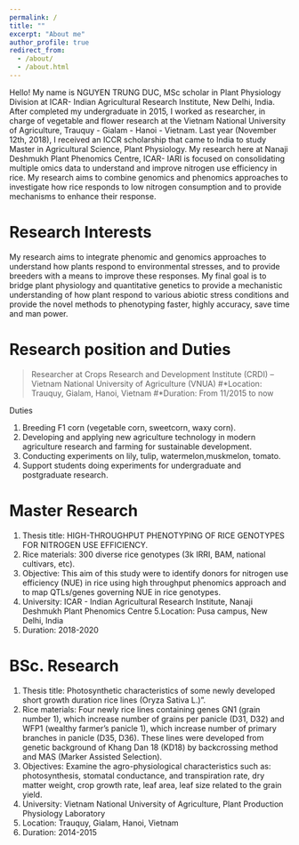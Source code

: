 ```yaml
---
permalink: /
title: ""
excerpt: "About me"
author_profile: true
redirect_from: 
  - /about/
  - /about.html
---
```


Hello! My name is NGUYEN TRUNG DUC, MSc scholar in Plant Physiology Division at ICAR- Indian Agricultural Research Institute, New Delhi, India. After completed my undergraduate in 2015, I worked as researcher, in charge of vegetable and flower research at the Vietnam National University of Agriculture, Trauquy - Gialam - Hanoi - Vietnam. Last year (November 12th, 2018), I received an ICCR scholarship that came to India to study Master in Agricultural Science, Plant Physiology.
My research here at Nanaji Deshmukh Plant Phenomics Centre, ICAR- IARI is focused on consolidating multiple omics data to understand and improve nitrogen use efficiency in rice. My research aims to combine genomics and phenomics approaches to investigate how rice responds to low nitrogen consumption and to provide mechanisms to enhance their response.

Research Interests
======
My research aims to integrate phenomic and genomics approaches to understand how plants respond to environmental stresses, and to provide breeders with a means to improve these responses. My final goal is to bridge plant physiology and quantitative genetics to provide a mechanistic understanding of how plant respond to various abiotic stress conditions and provide the novel methods to phenotyping faster, highly accuracy, save time and man power.

Research position and Duties
======
> Researcher at Crops Research and Development Institute (CRDI) – Vietnam National University of Agriculture (VNUA)
#*Location: Trauquy, Gialam, Hanoi, Vietnam
#*Duration: From 11/2015 to now

Duties
1. Breeding F1 corn (vegetable corn, sweetcorn, waxy corn).
2. Developing and applying new agriculture technology in modern agriculture research and farming for sustainable development.
3. Conducting experiments on lily, tulip, watermelon,muskmelon, tomato.
4. Support students doing experiments for undergraduate and postgraduate research.

Master Research
======
1. Thesis title: HIGH-THROUGHPUT PHENOTYPING OF RICE GENOTYPES FOR NITROGEN USE EFFICIENCY.
2. Rice materials: 300 diverse rice genotypes (3k IRRI, BAM, national cultivars, etc).
3. Objective: This aim of this study were to identify donors for nitrogen use efficiency (NUE) in rice using high throughput phenomics approach and to map QTLs/genes governing NUE in rice genotypes. 
4. University: ICAR - Indian Agricultural Research Institute, Nanaji Deshmukh Plant Phenomics Centre
5.Location: Pusa campus, New Delhi, India
6. Duration: 2018-2020

BSc. Research
======
1. Thesis title: Photosynthetic characteristics of some newly developed short growth duration rice lines (Oryza Sativa L.)”.
2. Rice materials: Four newly rice lines containing genes GN1 (grain number 1), which increase number of grains per panicle (D31, D32) and WFP1 (wealthy farmer’s panicle 1), which increase number of primary branches in panicle (D35, D36). These lines were developed from genetic background of Khang Dan 18 (KD18) by backcrossing method and MAS (Marker Assisted Selection).
3. Objectives: Examine the agro-physiological characteristics such as: photosynthesis, stomatal conductance, and transpiration rate, dry matter weight, crop growth rate, leaf area, leaf size related to the grain yield.
4. University: Vietnam National University of Agriculture, Plant Production Physiology Laboratory
5. Location: Trauquy, Gialam, Hanoi, Vietnam
6. Duration: 2014-2015

